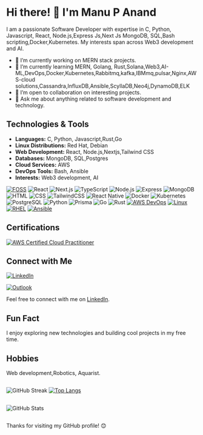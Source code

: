 # Hi there! 👋 I'm Manu P Anand

I am a passionate Software Developer with expertise in C, Python, Javascript, React, Node.js,Express Js,Next Js MongoDB, SQL,Bash scripting,Docker,Kubernetes. My interests span across Web3 development and AI.

- 🔭 I’m currently working on MERN stack projects.
- 🌱 I’m currently learning MERN, Golang, Rust,Solana,Web3,AI-ML,DevOps,Docker,Kubernetes,Rabbitmq,kafka,IBMmq,pulsar,Nginx,AWS-cloud solutions,Cassandra,InfluxDB,Ansible,ScyllaDB,Neo4j,DynamoDB,ELK
- 👯 I’m open to collaboration on interesting projects.
- 💬 Ask me about anything related to software development and technology.

## Technologies & Tools

 - **Languages:** C, Python, Javascript,Rust,Go
 - **Linux Distributions:**  Red Hat, Debian
 - **Web Development:** React, Node.js,Nextjs,Tailwind CSS
 - **Databases:** MongoDB, SQL,Postgres
 - **Cloud Services:** AWS
 - **DevOps Tools:** Bash, Ansible
 - **Interests:** Web3 development, AI

[![FOSS](https://img.shields.io/badge/FOSS-Free%20and%20Open%20Source%20Software-%2300A4CC?style=for-the-badge&logo=opensourceinitiative&logoColor=white)](https://opensource.org/)
![React](https://img.shields.io/badge/react-white?style=for-the-badge&logo=react&logoColor=black)
![Next.js](https://img.shields.io/badge/next.js-black?style=for-the-badge&logo=next.js&logoColor=white)
![TypeScript](https://img.shields.io/badge/typescript/javascript-336791?style=for-the-badge&logo=typescript&logoColor=white)
![Node.js](https://img.shields.io/badge/node.js-%2309da14?style=for-the-badge&logo=node.js&logoColor=black)
![Express](https://img.shields.io/badge/express-white?style=for-the-badge&logo=express&logoColor=black)
![MongoDB](https://img.shields.io/badge/MongoDB-47A248?style=for-the-badge&logo=mongodb&logoColor=black)
![HTML](https://img.shields.io/badge/html-black?style=for-the-badge&logo=html5&logoColor=white)
![CSS](https://img.shields.io/badge/css-white?style=for-the-badge&logo=css3&logoColor=black)
![TailwindCSS](https://img.shields.io/badge/tailwindcss-black?style=for-the-badge&logo=tailwind%20css&logoColor=white)
![React Native](https://img.shields.io/badge/react%20native-white?style=for-the-badge&logo=react&logoColor=black)
![Docker](https://img.shields.io/badge/docker-336791?style=for-the-badge&logo=docker&logoColor=white)
![Kubernetes](https://img.shields.io/badge/kubernetes-%233371e3?style=for-the-badge&logo=kubernetes&logoColor=white)
![PostgreSQL](https://img.shields.io/badge/PostgreSQL-336791?style=for-the-badge&logo=postgresql&logoColor=white)
![Python](https://img.shields.io/badge/Python-white?style=for-the-badge&logo=python&logoColor=black)
![Prisma](https://img.shields.io/badge/prisma-%237449f3?style=for-the-badge&logo=prisma&logoColor=white)
![Go](https://img.shields.io/badge/go-%23007d9c?style=for-the-badge&logo=go&logoColor=black)
![Rust](https://img.shields.io/badge/rust-white?style=for-the-badge&logo=rust&logoColor=black)
[![AWS DevOps](https://img.shields.io/badge/AWS_DevOps-%23FF9900?style=for-the-badge&logo=amazon-aws&logoColor=white)](https://aws.amazon.com/devops/)
[![Linux](https://img.shields.io/badge/Linux-%23FCC624?style=for-the-badge&logo=linux&logoColor=white)](https://www.kernel.org/)
[![RHEL](https://img.shields.io/badge/RHEL-%23EE0000?style=for-the-badge&logo=redhat&logoColor=white)](https://www.redhat.com/)
[![Ansible](https://img.shields.io/badge/Ansible-%231A1918?style=for-the-badge&logo=ansible&logoColor=white)](https://www.ansible.com/)

## Certifications

[![AWS Certified Cloud Practitioner](https://img.shields.io/badge/AWS%20Certified-Cloud%20Practitioner-FF9900?style=flat&logo=amazonaws&logoColor=white&labelColor=232F3E&shape=hexagon)]([link-to-your-certification](https://www.credly.com/badges/e2cce97f-2612-4aac-bca8-73eec7ec9c15/public_url))
## Connect with Me

[![LinkedIn](https://img.shields.io/badge/MANU_P_ANAND-%230077B5?style=for-the-badge&logo=linkedin&logoColor=white)](https://www.linkedin.com/in/manupanand/)

[![Outlook](https://img.shields.io/badge/Email-MANU_P_ANAND-%230077B5?style=for-the-badge&logo=microsoft-outlook&logoColor=white)](mailto:manupanand@outlook.com)

Feel free to connect with me on [LinkedIn](https://www.linkedin.com/in/manupanand/).

## Fun Fact

I enjoy exploring new technologies and building cool projects in my free time.

## Hobbies
Web development,Robotics, Aquarist.

##
![GitHub Streak](https://github-readme-streak-stats.herokuapp.com/?user=manupanand&theme=radical)
[![Top Langs](https://github-readme-stats.vercel.app/api/top-langs/?username=manupanand&layout=compact&langs_count=15)](https://github.com/manupanand)
##
![GitHub Stats](https://github-readme-stats.vercel.app/api?username=manupanand&show_icons=true&theme=radical) 

<!--[![Top Langs](https://github-readme-stats.vercel.app/api/top-langs/?username=manupanand&layout=compact&langs_count=10)](https://github.com/manupanand)-->
<!---[![Top Langs](https://github-readme-stats.vercel.app/api/top-langs/?username=manupanand&layout=compact)](https://github.com/manupanand)---->



<!-----![GitHub Activity Graph](https://github-readme-activity-graph.vercel.app/graph?username=manupanand&theme=react-dark)--->



##
Thanks for visiting my GitHub profile! 😊
